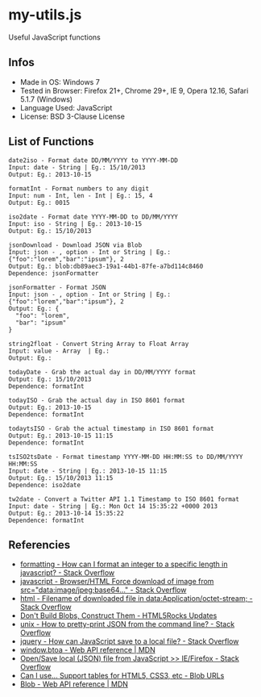 # my-utils.js

Useful JavaScript functions


## Infos
 * Made in OS: Windows 7
 * Tested in Browser: Firefox 21+, Chrome 29+, IE 9, Opera 12.16, Safari 5.1.7 (Windows)
 * Language Used: JavaScript 
 * License: BSD 3-Clause License


## List of Functions
    date2iso - Format date DD/MM/YYYY to YYYY-MM-DD
    Input: date - String | Eg.: 15/10/2013
    Output: Eg.: 2013-10-15

    formatInt - Format numbers to any digit
    Input: num - Int, len - Int | Eg.: 15, 4
    Output: Eg.: 0015

    iso2date - Format date YYYY-MM-DD to DD/MM/YYYY
    Input: iso - String | Eg.: 2013-10-15
    Output: Eg.: 15/10/2013

    jsonDownload - Download JSON via Blob
    Input: json - , option - Int or String | Eg.: {"foo":"lorem","bar":"ipsum"}, 2
    Output: Eg.: blob:db89aec3-19a1-44b1-87fe-a7bd114c8460
    Dependence: jsonFormatter

    jsonFormatter - Format JSON
    Input: json - , option - Int or String | Eg.: {"foo":"lorem","bar":"ipsum"}, 2
    Output: Eg.: {
      "foo": "lorem",
      "bar": "ipsum"
    }

    string2float - Convert String Array to Float Array
    Input: value - Array  | Eg.: 
    Output: Eg.: 

    todayDate - Grab the actual day in DD/MM/YYYY format
    Output: Eg.: 15/10/2013
    Dependence: formatInt

    todayISO - Grab the actual day in ISO 8601 format
    Output: Eg.: 2013-10-15
    Dependence: formatInt

    todaytsISO - Grab the actual timestamp in ISO 8601 format
    Output: Eg.: 2013-10-15 11:15
    Dependence: formatInt

    tsISO2tsDate - Format timestamp YYYY-MM-DD HH:MM:SS to DD/MM/YYYY HH:MM:SS
    Input: date - String | Eg.: 2013-10-15 11:15
    Output: Eg.: 15/10/2013 11:15
    Dependence: iso2date

    tw2date - Convert a Twitter API 1.1 Timestamp to ISO 8601 format
    Input: date - String | Eg.: Mon Oct 14 15:35:22 +0000 2013
    Output: Eg.: 2013-10-14 15:35:22
    Dependence: formatInt


## Referencies
 * [formatting - How can I format an integer to a specific length in javascript? - Stack Overflow](http://stackoverflow.com/a/1127966)
 * [javascript - Browser/HTML Force download of image from src="data:image/jpeg;base64..." - Stack Overflow](http://stackoverflow.com/a/10473992)
 * [html - Filename of downloaded file in data:Application/octet-stream; - Stack Overflow](http://stackoverflow.com/a/13914820)
 * [Don't Build Blobs, Construct Them - HTML5Rocks Updates](http://updates.html5rocks.com/2012/06/Don-t-Build-Blobs-Construct-Them)
 * [unix - How to pretty-print JSON from the command line? - Stack Overflow](http://stackoverflow.com/a/3228727)
 * [jquery - How can JavaScript save to a local file? - Stack Overflow](http://stackoverflow.com/q/11071473)
 * [window.btoa - Web API reference | MDN](https://developer.mozilla.org/en-US/docs/Web/API/window.btoa)
 * [Open/Save local (JSON) file from JavaScript >> IE/Firefox - Stack Overflow](http://stackoverflow.com/q/5079295)
 * [Can I use... Support tables for HTML5, CSS3, etc - Blob URLs](http://caniuse.com/#feat=bloburls)
 * [Blob - Web API reference | MDN](https://developer.mozilla.org/en-US/docs/Web/API/Blob)

